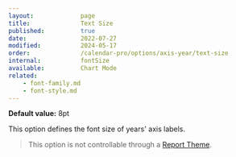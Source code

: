 ```yaml
---
layout:             page
title:              Text Size
published:          true
date:               2022-07-27
modified:           2024-05-17
order:              /calendar-pro/options/axis-year/text-size
internal:           fontSize
available:          Chart Mode
related:
    - font-family.md
    - font-style.md
---
```

**Default value:** 8pt

This option defines the font size of years' axis labels.  

> This option is not controllable through a [Report Theme](../../features/themes.md).